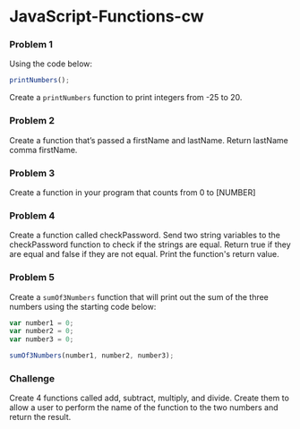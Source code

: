 # JavaScript-Functions-cw

### Problem 1
Using the code below: 
```javascript
printNumbers();
```
Create a ```printNumbers``` function to print integers from -25 to 20.

### Problem 2
Create a function that’s passed a firstName and lastName. Return lastName comma firstName.

### Problem 3
Create a function in your program that counts from 0 to [NUMBER]

### Problem 4
Create a function called checkPassword. Send two string variables to the checkPassword function to check if the strings are equal. Return true if they are equal and false if they are not equal. Print the function's return value.

### Problem 5
Create a ```sumOf3Numbers``` function that will print out the sum of the three numbers using the starting code below:
```javascript
var number1 = 0;
var number2 = 0;
var number3 = 0;

sumOf3Numbers(number1, number2, number3);
```

### Challenge
Create 4 functions called add, subtract, multiply, and divide. Create them to allow a user to perform the name of the function to the two numbers and return the result.
